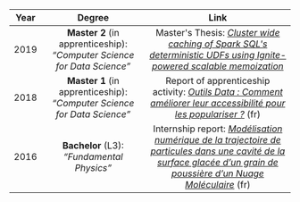 <!--NOTE HEAD START-->
<link rel="icon" type="image/png" href="./imgs/favicon_db.png" />
<script src="https://cdnjs.cloudflare.com/ajax/libs/mermaid/8.0.0/mermaid.min.js"></script>
<script type="text/x-mathjax-config">MathJax.Hub.Config({tex2jax: {skipTags: ['script', 'noscript','style', 'textarea', 'pre'],inlineMath: [['$','$']]}});</script>
<script src="https://cdn.mathjax.org/mathjax/latest/MathJax.js?config=TeX-AMS-MML_HTMLorMML" type="text/javascript"></script>
<script>document.body.style.background = "#f2f2f2";</script>
<!--NOTE HEAD END-->

|Year|Degree|Link|
|:--:|:--:|:--:|
|2019|**Master 2** (in apprenticeship): _“Computer Science for Data Science”_ |Master's Thesis: [_Cluster wide caching of Spark SQL's deterministic UDFs using Ignite-powered scalable memoization_](./0_1.html)|
|2018|**Master 1** (in apprenticeship): _“Computer Science for Data Science”_  |Report of apprenticeship activity: [_Outils Data : Comment améliorer leur accessibilité pour les populariser ?_](./M1Report/memoire_m1_enzobnl.pdf) (fr)|
|2016|**Bachelor** (L3): _“Fundamental Physics”_|Internship report: [_Modélisation numérique de la trajectoire de particules dans une cavité de la surface glacée d’un grain de poussière d’un Nuage Moléculaire_](https://github.com/EnzoBnl/Sticky/blob/master/doc/internship_report_2016_enzo_bonnal.pdf) (fr)|